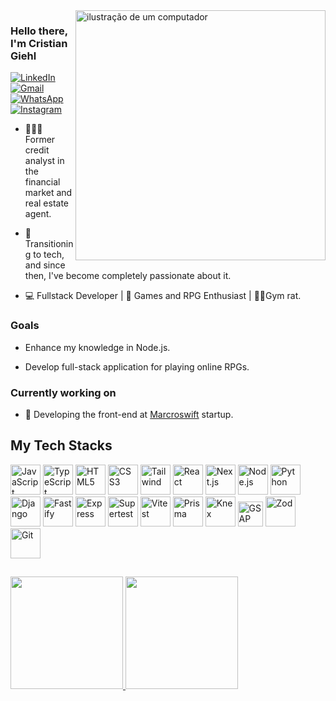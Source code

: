 <img src="https://raw.githubusercontent.com/MicaelliMedeiros/micaellimedeiros/master/image/computer-illustration.png" alt="ilustração de um computador" min-width="400px" max-width="400px" width="400px" align="right">

<h3>Hello there, I'm Cristian Giehl</h3>

<div>
  <a href="https://www.linkedin.com/in/cristian-giehl-5b3539b4/" title="LinkedIn" target="_blank">
    <img src="https://img.shields.io/badge/LinkedIn-0077B5?style=for-the-badge&logo=linkedin&logoColor=white&link=https://www.linkedin.com/in/cristian-giehl-5b3539b4/" alt="LinkedIn" />
  </a>  
  
  <a href="mailto:cristiangiehl@gmail.com" title="Gmail">
    <img src="https://img.shields.io/badge/Gmail-D14836?style=for-the-badge&logo=gmail&logoColor=white&link=mailto:cristiangiehl@gmail.com" alt="Gmail"/>
  </a>
  
  <a href="https://wa.me/5547991115903" title="WhatsApp" target="_blank">
    <img src="https://img.shields.io/badge/WhatsApp-25D366?style=for-the-badge&logo=whatsapp&logoColor=white&link=https://wa.me/5547991115903" alt="WhatsApp" />
  </a>
  
  <a href="https://www.instagram.com/cristian.giehl/" title="Instagram" target="_blank">
    <img src="https://img.shields.io/badge/Instagram-E4405F?style=for-the-badge&logo=instagram&logoColor=white&link=https://www.instagram.com/cristian.giehl/" alt="Instagram" />
  </a>
</div>

<ul>
  <li>
    <p align="left"> 
      👨🏻‍💼 Former credit analyst in the financial market and real estate agent.
    </p>
  </li>
  <li>
    <p align="left"> 
      🤖 Transitioning to tech, and since then, I've become completely passionate about it.
    </p>
  </li>
    <li>
    <p align="left"> 
      💻 Fullstack Developer | 🎲 Games and RPG Enthusiast | 🏋🏻Gym rat.
    </p>
  </li>  
</ul>

<h3>Goals</h3>
<ul>
  <li>
    <p>
      Enhance my knowledge in Node.js.
    </p>
  </li>
  
  <li>
    <p>
      Develop full-stack application for playing online RPGs. 
    </p>
  </li>
</ul>

<div>
  <h3>Currently working on</h3>
  <ul>
    <li>
      <p>
        🌱 Developing the front-end at <a href="https://www.linkedin.com/company/macroswift/about/" title="MacroSwift linkedin" target="_blank">Marcroswift</a>  startup.
      </p>
    </li>
  </ul>
</div>



## My Tech Stacks
<div>
  <img src="https://img.icons8.com/?size=48&id=108784&format=png&color=000000" alt="JavaScript" width="48"/>
  <img src="https://img.icons8.com/color/48/000000/typescript.png" alt="TypeScript" width="48"/>
  <img src="https://img.icons8.com/color/48/000000/html-5.png" alt="HTML5" width="48"/>
  <img src="https://img.icons8.com/color/48/000000/css3.png" alt="CSS3" width="48"/>
  <img src="https://img.icons8.com/?size=48&id=x7XMNGh2vdqA&format=png&color=000000" alt="Tailwind" width="48"/>
  <img src="https://img.icons8.com/?size=48&id=NfbyHexzVEDk&format=png&color=000000" alt="React" width="48"/>
  <img src="https://img.icons8.com/color/48/ffffff/nextjs.png" alt="Next.js" width="48" />
  
  <img src="https://img.icons8.com/color/48/000000/nodejs.png" alt="Node.js" width="48"/>
  
  <img src="https://img.icons8.com/color/48/000000/python.png" alt="Python" width="48"/>
  <img src="https://img.icons8.com/color/48/000000/django.png" alt="Django" width="48"/>
  
  <img src="https://cdn.jsdelivr.net/gh/devicons/devicon@latest/icons/fastify/fastify-original.svg" alt="Fastify" width="48"/>
  <img src="https://img.icons8.com/color/50/000000/express-js.png" alt="Express" width="48"/>
  
  <img src="https://img.icons8.com/color/50/000000/test-tube.png" alt="Supertest" width="48"/>
  <img src="https://vitest.dev/logo-shadow.svg" alt="Vitest" width="48"/>
  
  <img src="https://img.icons8.com/?size=48&id=zJh5Gyrd6ZKu&format=png&color=000000" alt="Prisma" width="48"/>
  <img src="https://icon.icepanel.io/Technology/svg/Knex.js.svg" alt="Knex" width="48"/>
  
  <img src="https://cdn.worldvectorlogo.com/logos/gsap-greensock.svg" alt="GSAP" width="40"/>
  <img src="https://zod.dev/logo.svg" alt="Zod" width="48"/>
  
  <img src="https://img.icons8.com/color/48/000000/git.png" alt="Git" width="48"/>
</div>

##

<div style="display: flex; align-items: center;">
  <a href="https://github.com/cristiangiehl1">
  <img height="180em" src="https://github-readme-stats.vercel.app/api/top-langs/?username=cristiangiehl1&layout=compact&langs_count=7&theme=dracula"/>
<img height="180em" src="https://github-readme-stats.vercel.app/api?username=cristiangiehl1&show_icons=true&theme=dracula&include_all_commits=true&count_private=true"/>
</div>
